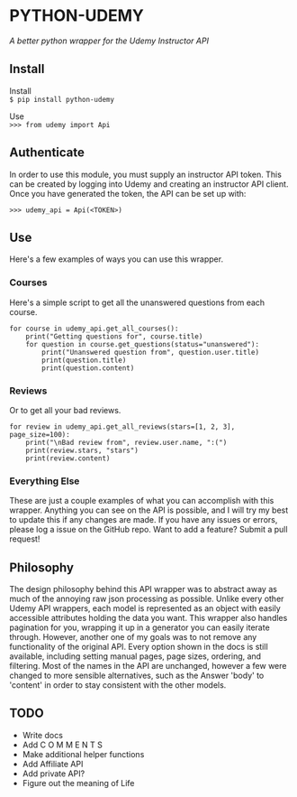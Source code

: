 # **PYTHON-UDEMY**
_A better python wrapper for the Udemy Instructor API_

## Install
Install  
`$ pip install python-udemy`

Use  
`>>> from udemy import Api`

## Authenticate
In order to use this module, you must supply an instructor API token. 
This can be created by logging into Udemy and creating an instructor API client. 
Once you have generated the token, the API can be set up with:

`>>> udemy_api = Api(<TOKEN>)`

## Use
Here's a few examples of ways you can use this wrapper.
### Courses
Here's a simple script to get all the unanswered questions from each course.

    for course in udemy_api.get_all_courses():
        print("Getting questions for", course.title)
        for question in course.get_questions(status="unanswered"):
            print("Unanswered question from", question.user.title)
            print(question.title)
            print(question.content)
        
### Reviews
Or to get all your bad reviews.

    for review in udemy_api.get_all_reviews(stars=[1, 2, 3], page_size=100):
        print("\nBad review from", review.user.name, ":(")
        print(review.stars, "stars")
        print(review.content)
    

### Everything Else
These are just a couple examples of what you can accomplish with this wrapper. Anything
you can see on the API is possible, and I will try my best to update this if any changes
are made. If you have any issues or errors, please log a issue on the GitHub repo. Want 
to add a feature? Submit a pull request!


## Philosophy
The design philosophy behind this API wrapper was to abstract away as much of the 
annoying raw json processing as possible. Unlike every other Udemy API wrappers, each
model is represented as an object with easily accessible attributes holding the data you
want. This wrapper also handles pagination for you, wrapping it up in a generator you can
easily iterate through. However, another one of my goals was to not remove any functionality 
of the original API. Every option shown in the docs is still available, including setting
manual pages, page sizes, ordering, and filtering. Most of the names in the API are
unchanged, however a few were changed to more sensible alternatives, such as the Answer
'body' to 'content' in order to stay consistent with the other models. 

## TODO
* Write docs
* Add C O M M E N T S
* Make additional helper functions
* Add Affiliate API
* Add private API?
* Figure out the meaning of Life

